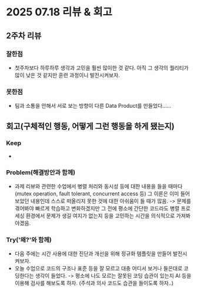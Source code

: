 # 2025 07.18 리뷰 & 회고

## 2주차 리뷰

### 잘한점

- 첫주차보다 하루하루 생각과 고민을 훨씬 많이한 것 같다. 아직 그 생각의 퀄리티가 많이 낮은 것 같지만 훈련 과정이니 발전시켜보자.

### 못한점

- 팀과 소통을 안해서 서로 보는 방향이 다른 Data Product를 만들었다......

## 회고(구체적인 행동, 어떻게 그런 행동을 하게 됐는지)

### Keep 

- 

### Problem(해결방안과 함께)

- 과제 리뷰와 관련한 수업에서 병렬 처리와 동시성 등에 대한 내용을 들을 때마다(mutex operation, fault tolerant, concurrent access 등) 그 이론은 이미 들어보았던 내용인데 스스로 떠올리지 못한 것에 대한 아쉬움이 들 때가 많음.
-> 문제를 겪어봐야 빠르게 학습하고 변화하겠지만 그 전에 평소에 간단한 코드라도 병렬 프로세싱 환경에서 문제가 생길 여지가 없는지 등을 고민하는 시간을 의식적으로 가져봐야겠음.

### Try('왜?'와 함께)

- 다음 주에는 시간 사용에 대한 진단과 개선을 위해 정규화 템플릿을 만들어 발전시켜보자.
- 오늘 수업으로 코드의 구조나 표준 등을 잘 모르고 대충 어디서 보거나 들은대로 코딩한다는 생각이 들었다.
-> 평소에 나도 모르는 잘못된 코딩 습관이 있는지 AI 등을 이용해 검사를 해보도록 하자. (주석과 의사 코드도 습관을 들이도록 하자..)
